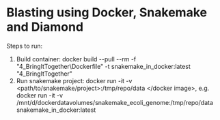 # Blasting using Docker, Snakemake and Diamond

Steps to run:

1. Build container: docker build --pull --rm -f "4_BringItTogether\Dockerfile" -t snakemake_in_docker:latest "4_BringItTogether"
2. Run snakemake project: docker run -it -v <path/to/snakemake/project>:/tmp/repo/data </docker image>,
    e.g. docker run -it -v /mnt/d/dockerdatavolumes/snakemake_ecoli_genome:/tmp/repo/data snakemake_in_docker:latest

